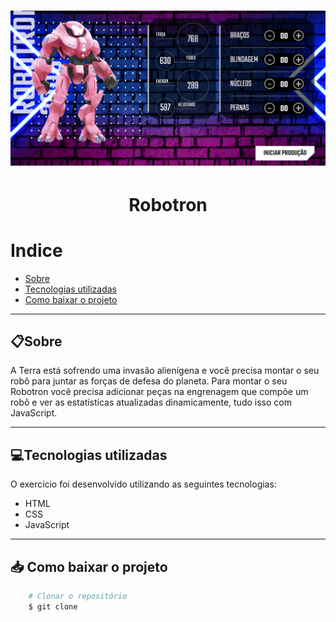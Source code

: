 <h1 align="center">
<img src="./Robotron.png">
</h1>


<h1 align="center">
Robotron
</h1>

# Indice


- [Sobre](#-sobre)
- [Tecnologias utilizadas](#💻-tecnologias-utilizadas)
- [Como baixar o projeto](#📥-como-baixar-o-projetocomo-baixar-o-projeto)

___

## 📋Sobre


A Terra está sofrendo uma invasão alienígena e você precisa montar o seu robô para juntar as forças de defesa do planeta. Para montar o seu Robotron você precisa adicionar peças na engrenagem que compõe um robô e ver as estatísticas atualizadas dinamicamente, tudo isso com JavaScript.
___


## 💻Tecnologias utilizadas 


O exercício foi desenvolvido utilizando as seguintes tecnologias:

- HTML
- CSS
- JavaScript

___

## 📥 Como baixar o projeto

```bash
    # Clonar o repositório
    $ git clone 
```
